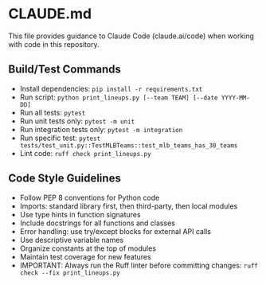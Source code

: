 # CLAUDE.md

This file provides guidance to Claude Code (claude.ai/code) when working with code in this repository.

## Build/Test Commands
- Install dependencies: `pip install -r requirements.txt`
- Run script: `python print_lineups.py [--team TEAM] [--date YYYY-MM-DD]`
- Run all tests: `pytest`
- Run unit tests only: `pytest -m unit`
- Run integration tests only: `pytest -m integration`
- Run specific test: `pytest tests/test_unit.py::TestMLBTeams::test_mlb_teams_has_30_teams`
- Lint code: `ruff check print_lineups.py`

## Code Style Guidelines
- Follow PEP 8 conventions for Python code
- Imports: standard library first, then third-party, then local modules
- Use type hints in function signatures
- Include docstrings for all functions and classes
- Error handling: use try/except blocks for external API calls
- Use descriptive variable names
- Organize constants at the top of modules
- Maintain test coverage for new features
- IMPORTANT: Always run the Ruff linter before committing changes: `ruff check --fix print_lineups.py`